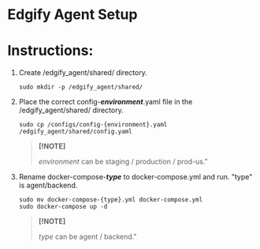 # Edgify Agent Setup

# Instructions:
1. Create /edgify_agent/shared/ directory.
    ```
    sudo mkdir -p /edgify_agent/shared/
    ```
2. Place the correct config-__*environment*__.yaml file in the /edgify_agent/shared/ directory.
   
    ```
    sudo cp /configs/config-{environment}.yaml /edgify_agent/shared/config.yaml
    ```
    > **[!NOTE]**
    > 
    > *environment* can be staging / production / prod-us."
3. Rename docker-compose-__*type*__ to docker-compose.yml and run.
   "type" is agent/backend.
    ```
    sudo mv docker-compose-{type}.yml docker-compose.yml
    sudo docker-compose up -d
    ```
    > **[!NOTE]**
    > 
    > *type* can be agent / backend."
